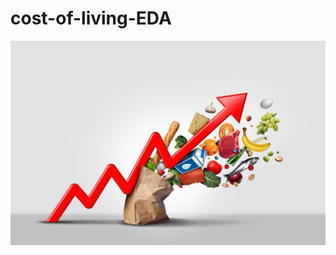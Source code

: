 # cost-of-living-EDA
![](https://github.com/mkhaled146/cost-of-living-EDA/blob/main/cost%20of%20living.jpg)
